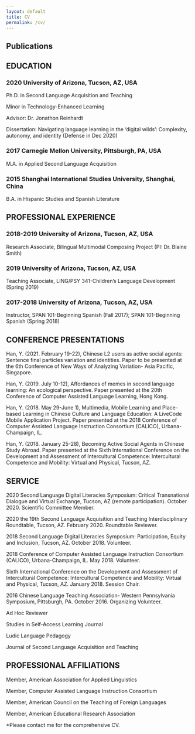 ```yaml
---
layout: default
title: CV
permalink: /cv/
---
```

## Publications
## EDUCATION
### 2020  University of Arizona, Tucson, AZ, USA

Ph.D. in Second Language Acquisition and Teaching

Minor in Technology-Enhanced Learning

Advisor: Dr. Jonathon Reinhardt

Dissertation: Navigating language learning in the ‘digital wilds’: Complexity, autonomy, and identity (Defense in Dec 2020)

### 2017  Carnegie Mellon University, Pittsburgh, PA, USA

M.A. in Applied Second Language Acquisition

### 2015  Shanghai International Studies University, Shanghai, China

B.A. in Hispanic Studies and Spanish Literature

## PROFESSIONAL EXPERIENCE

### 2018-2019  University of Arizona, Tucson, AZ, USA

Research Associate, Bilingual Multimodal Composing Project (PI: Dr. Blaine Smith)   

### 2019  University of Arizona, Tucson, AZ, USA

Teaching Associate, LING/PSY 341-Children’s Language Development (Spring 2019)

### 2017-2018  University of Arizona, Tucson, AZ, USA

Instructor, SPAN 101-Beginning Spanish (Fall 2017); SPAN 101-Beginning Spanish (Spring 2018)

## CONFERENCE PRESENTATIONS

Han, Y. (2021. February 19-22), Chinese L2 users as active social agents: Sentence final particles variation and identities. Paper to be presented at the 6th Conference of New Ways of Analyzing Variation- Asia Pacific, Singapore.

Han, Y. (2019. July 10-12), Affordances of memes in second language learning: An ecological perspective. Paper presented at the 20th Conference of Computer Assisted Language Learning, Hong Kong.

Han, Y. (2018. May 29-June 1), Multimedia, Mobile Learning and Place-based Learning in Chinese Culture and Language Education: A LiveCode Mobile Application Project. Paper presented at the 2018 Conference of Computer Assisted Language Instruction Consortium (CALICO), Urbana-Champaign, IL.

Han, Y. (2018. January 25-28), Becoming Active Social Agents in Chinese Study Abroad. Paper presented at the Sixth International Conference on the Development and Assessment of Intercultural Competence: Intercultural Competence and Mobility: Virtual and Physical, Tucson, AZ.

## SERVICE

2020 Second Language Digital Literacies Symposium: Critical Transnational Dialogue and Virtual Exchange, Tucson, AZ (remote participation). October 2020. Scientific Committee Member.

2020 the 19th Second Language Acquisition and Teaching Interdisciplinary Roundtable, Tucson, AZ. February 2020. Roundtable Reviewer.

2018 Second Language Digital Literacies Symposium: Participation, Equity and Inclusion, Tucson, AZ. October 2018. Volunteer.

2018 Conference of Computer Assisted Language Instruction Consortium (CALICO), Urbana-Champaign, IL. May 2018. Volunteer.

Sixth International Conference on the Development and Assessment of Intercultural Competence: Intercultural Competence and Mobility: Virtual and Physical, Tucson, AZ. January 2018. Session Chair.

2016 Chinese Language Teaching Association- Western Pennsylvania Symposium, Pittsburgh, PA. October 2016. Organizing Volunteer.

Ad Hoc Reviewer

Studies in Self-Access Learning Journal

Ludic Language Pedagogy

Journal of Second Language Acquisition and Teaching

## PROFESSIONAL AFFILIATIONS

Member, American Association for Applied Linguistics

Member, Computer Assisted Language Instruction Consortium

Member, American Council on the Teaching of Foreign Languages

Member, American Educational Research Association

*Please contact me for the comprehensive CV.